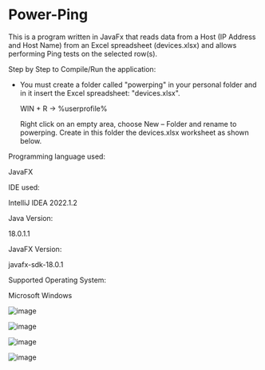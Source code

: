 # Power-Ping

This is a program written in JavaFx that reads data from a Host (IP Address and Host Name) from an Excel spreadsheet (devices.xlsx) and allows performing Ping tests on the selected row(s).

Step by Step to Compile/Run the application:

 - You must create a folder called "powerping" in your personal folder and in it insert the Excel spreadsheet: "devices.xlsx".

   WIN + R -> %userprofile%

   Right click on an empty area, choose New – Folder and rename to powerping. Create in this folder the devices.xlsx worksheet as shown below.

Programming language used:

JavaFX

IDE used:

IntelliJ IDEA 2022.1.2

Java Version:

18.0.1.1

JavaFX Version:

javafx-sdk-18.0.1

Supported Operating System:

Microsoft Windows

![image](https://user-images.githubusercontent.com/20136767/182179793-0be035c8-4ec4-4bee-b60c-e082ce6b5fa7.png)

![image](https://user-images.githubusercontent.com/20136767/182179878-5e8e1b0c-d3c6-4fe8-80fc-6ee470057209.png)

![image](https://user-images.githubusercontent.com/20136767/179420136-732e8282-20a9-4bc6-a668-4732eb0d60c6.png)

![image](https://user-images.githubusercontent.com/20136767/179420150-a1da1271-b5a3-4caa-925a-abb758180468.png)


